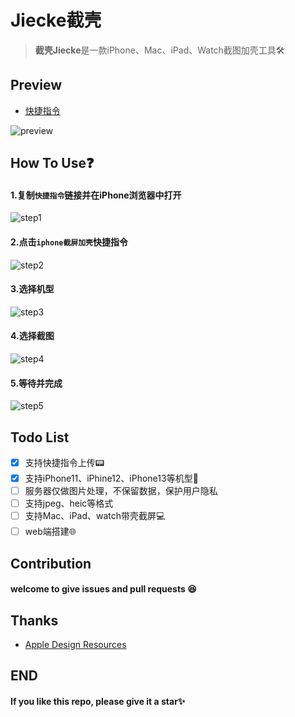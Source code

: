 # Jiecke截壳

> **截壳Jiecke**是一款iPhone、Mac、iPad、Watch截图加壳工具🛠

## Preview
- [快捷指令](https://www.icloud.com/shortcuts/af8ced5c770a466c881c3a8237c268ed)

![preview](https://cdn.jsdelivr.net/gh/mouweng/FigureBed/img/202203202120832.png)
## How To Use❓
#### 1.复制`快捷指令`链接并在iPhone浏览器中打开
![step1](https://cdn.jsdelivr.net/gh/mouweng/FigureBed/img/202203202133846.PNG)
#### 2.点击`iphone截屏加壳`快捷指令
![step2](https://cdn.jsdelivr.net/gh/mouweng/FigureBed/img/202203202133365.PNG)
#### 3.选择机型
![step3](https://cdn.jsdelivr.net/gh/mouweng/FigureBed/img/202203202134881.PNG)
#### 4.选择截图
![step4](https://cdn.jsdelivr.net/gh/mouweng/FigureBed/img/202203202134568.PNG)
#### 5.等待并完成
![step5](https://cdn.jsdelivr.net/gh/mouweng/FigureBed/img/202203202134469.PNG)
## Todo List
- [x] 支持快捷指令上传📟
- [x] 支持iPhone11、iPhine12、iPhone13等机型📱
- [ ] 服务器仅做图片处理，不保留数据，保护用户隐私
- [ ] 支持jpeg、heic等格式
- [ ] 支持Mac、iPad、watch带壳截屏💻
- [ ] web端搭建🌐

## Contribution
#### welcome to give issues and pull requests 😆

## Thanks
- [Apple Design Resources](https://developer.apple.com/design/resources/)

## END
#### If you like this repo, please give it a star✨